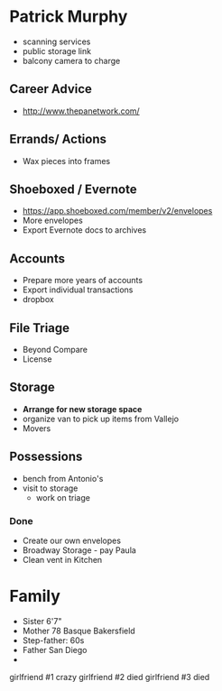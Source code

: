 # Patrick Murphy

* scanning services
* public storage link
* balcony camera to charge

## Career Advice

* http://www.thepanetwork.com/

## Errands/ Actions

* Wax pieces into frames


## Shoeboxed / Evernote

* https://app.shoeboxed.com/member/v2/envelopes
* More envelopes
* Export Evernote docs to archives


## Accounts

* Prepare more years of accounts
* Export individual transactions
* dropbox

## File Triage

* Beyond Compare
* License

## Storage

* **Arrange for new storage space**
* organize van to pick up items from Vallejo
* Movers

## Possessions

* bench from Antonio's
* visit to storage
	* work on triage


### Done

* Create our own envelopes
* Broadway Storage - pay Paula
* Clean vent in Kitchen


# Family

* Sister 6'7"
* Mother 78 Basque Bakersfield
* Step-father: 60s
* Father San Diego
*
girlfriend #1 crazy
girlfriend #2 died
girlfriend #3 died
